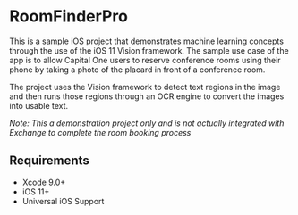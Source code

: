 #  RoomFinderPro

This is a sample iOS project that demonstrates machine learning concepts through the use of the iOS 11 Vision framework. The sample use case of the app is to allow Capital One users to reserve conference rooms using their phone by taking a photo of the placard in front of a conference room.

The project uses the Vision framework to detect text regions in the image and then runs those regions through an OCR engine to convert the images into usable text.

*Note: This a demonstration project only and is not actually integrated with Exchange to complete the room booking process*

## Requirements
* Xcode 9.0+
* iOS 11+
* Universal iOS Support


